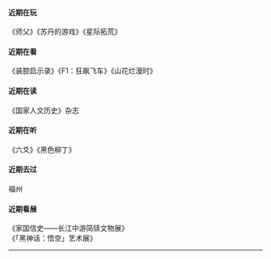 
#### 近期在玩
《师父》《苏丹的游戏》《星际拓荒》

#### 近期在看
《装腔启示录》《F1：狂飙飞车》《山花烂漫时》

#### 近期在读
《国家人文历史》杂志 

#### 近期在听
《六爻》《黑色柳丁》

#### 近期去过
福州

#### 近期看展
《家国信史——长江中游简牍文物展》<br>
《「黑神话：悟空」艺术展》
<br>
***

